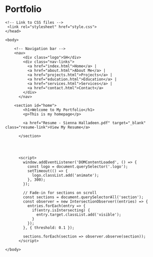 # Portfolio

<!DOCTYPE html>
<html lang = "en">
    <head>
    <title>Portfolio - Sienna Halladeen</title>
    <meta charset = "utf-8">

    <!-- Link to CSS files -->
     <link rel="stylesheet" href="style.css">
    </head>
  
    <body>

        <!-- Navigation bar -->
        <nav>
            <div class="logo">SH</div>
            <div class="nav-links">
              <a href="index.html">Home</a> |
              <a href="about.html">About Me</a> |
              <a href="projects.html">Projects</a> |
              <a href="education.html">Education</a> |
              <a href="services.html">Services</a> |
              <a href="contact.html">Contact</a>
            </div>
          </nav>    

        <section id="home">
            <h1>Welcome to My Portfolio</h1>
            <p>This is my homepage</p>

            <a href="Resume - Sienna Halladeen.pdf" target="_blank" class="resume-link">View My Resume</a>

          </section>

          


          <script>
            window.addEventListener('DOMContentLoaded', () => {
              const logo = document.querySelector('.logo');
              setTimeout(() => {
                logo.classList.add('animate');
              }, 300);
            });
        
            // Fade-in for sections on scroll
            const sections = document.querySelectorAll('section');
            const observer = new IntersectionObserver((entries) => {
              entries.forEach(entry => {
                if(entry.isIntersecting) {
                  entry.target.classList.add('visible');
                }
              });
            }, { threshold: 0.1 });
        
            sections.forEach(section => observer.observe(section));
          </script>

    </body>

